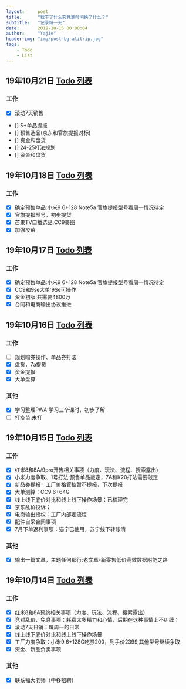 ```yaml
---
layout:     post
title:      "我干了什么究竟拿时间换了什么？"
subtitle:   "记录每一天"
date:       2019-10-15 00:00:04
author:     "Yajie"
header-img: "img/post-bg-alitrip.jpg"
tags:
    - Todo
    - List
---
```

## 19年10月21日 [Todo 列表](https://www.zybuluo.com/mdeditor?url=https://www.zybuluo.com/static/editor/md-help.markdown#13-待办事宜-todo-列表)
### 工作
- [X] 滚动7天销售
- [] S+单品提报
- [] 预售选品(京东和官旗提报对标)
- [] 资金和盘货
- [] 24-25打法规划
- [] 资金和盘货


## 19年10月18日 [Todo 列表](https://www.zybuluo.com/mdeditor?url=https://www.zybuluo.com/static/editor/md-help.markdown#13-待办事宜-todo-列表)
### 工作
- [X] 确定预售单品:小米9 6+128 Note5a 官旗提报型号看周一情况待定
- [X] 官旗提报型号，初步提货
- [X] 芒果TV口播选品:CC9美图
- [X] 加强疫苗

## 19年10月17日 [Todo 列表](https://www.zybuluo.com/mdeditor?url=https://www.zybuluo.com/static/editor/md-help.markdown#13-待办事宜-todo-列表)
### 工作
- [X] 确定预售单品:小米9 6+128 Note5a 官旗提报型号看周一情况待定
- [X] CC9和9se大单:9Se可操作
- [X] 资金初版:共需要4800万
- [X] 合同和电商输出协议推进

## 19年10月16日 [Todo 列表](https://www.zybuluo.com/mdeditor?url=https://www.zybuluo.com/static/editor/md-help.markdown#13-待办事宜-todo-列表)
### 工作
- [ ] 规划暗券操作、单品券打法
- [X] 盘货，7a提货
- [X] 资金提报
- [X] 大单盘算
### 其他
- [X] 学习整理PWA:学习三个课时，初步了解
- [ ] 打疫苗:未打

## 19年10月15日 [Todo 列表](https://www.zybuluo.com/mdeditor?url=https://www.zybuluo.com/static/editor/md-help.markdown#13-待办事宜-todo-列表)
### 工作
- [X] 红米8和8A/9pro开售相关事项（力度、玩法、流程、搜索露出）
- [X] 小米力度争取、1号打法:预售单品敲定，7A和K20打法需要敲定
- [X] 新品券提报：工厂价格管控暂不提报，下次提报
- [X] 大单测算：CC9 6+64G 
- [X] 线上线下底价对比和线上线下操作场景：已梳理完
- [X] 京东乱价投诉；
- [X] 电商输出授权：工厂内部走流程
- [X] 配件自采合同事项
- [X] 7月下单返利事项：猫宁已使用，苏宁线下转账清
### 其他
- [x] 输出一篇文章，主题任何都行:老文章-新零售低价高效数据附能之路

## 19年10月14日 [Todo 列表](https://www.zybuluo.com/mdeditor?url=https://www.zybuluo.com/static/editor/md-help.markdown#13-待办事宜-todo-列表)
### 工作
- [x] 红米8和8A预约相关事项（力度、玩法、流程、搜索露出）
- [x] 竞对乱价，免息事项：耗费太多精力和心情，后期在这种事情上不纠缠；
- [x] 滚动7天日销：每周一的日常
- [x] 线上线下底价对比和线上线下操作场景
- [x] 工厂力度争取：小米9 6+128G吃券200，到手价2399,其他型号继续争取
- [x] 资金、新品负卖事项
### 其他
- [x] 联系福大老师（中移招聘）
